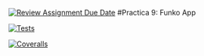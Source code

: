 [![Review Assignment Due Date](https://classroom.github.com/assets/deadline-readme-button-8d59dc4de5201274e310e4c54b9627a8934c3b88527886e3b421487c677d23eb.svg)](https://classroom.github.com/a/fmDo8ROl)
#Practica 9: Funko App

[![Tests](https://github.com/ULL-ESIT-INF-DSI-2223/ull-esit-inf-dsi-22-23-prct09-funko-app-BrayanJosePerezRamos/actions/workflows/node.js.yml/badge.svg)](https://github.com/ULL-ESIT-INF-DSI-2223/ull-esit-inf-dsi-22-23-prct09-funko-app-BrayanJosePerezRamos/actions/workflows/node.js.yml)

[![Coveralls](https://github.com/ULL-ESIT-INF-DSI-2223/ull-esit-inf-dsi-22-23-prct09-funko-app-BrayanJosePerezRamos/actions/workflows/coveralls.yml/badge.svg)](https://github.com/ULL-ESIT-INF-DSI-2223/ull-esit-inf-dsi-22-23-prct09-funko-app-BrayanJosePerezRamos/actions/workflows/coveralls.yml)